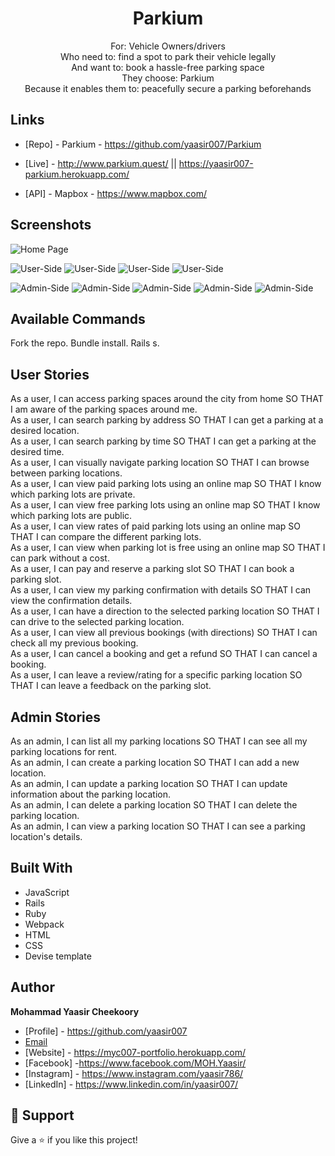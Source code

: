 <h1 align="center">Parkium</h1>

<p align="center">
For:  Vehicle Owners/drivers <br>
Who need to: find a spot to park their vehicle legally <br>
And want to: book a hassle-free parking space  <br>
They choose: Parkium <br>
Because it enables them to: peacefully secure a parking beforehands 
</p>

## Links

- [Repo] - Parkium - https://github.com/yaasir007/Parkium

- [Live] - http://www.parkium.quest/ || https://yaasir007-parkium.herokuapp.com/

- [API] - Mapbox - https://www.mapbox.com/

## Screenshots

![Home Page](/screenshots/homepage.png "Home Page")

![User-Side](/screenshots/user/user-homepage.png "User-Side")
![User-Side](/screenshots/user/user-booking.png "User-Side")
![User-Side](/screenshots/user/user-confirmation.png "User-Side")
![User-Side](/screenshots/user/user-feedback.png "User-Side")

![Admin-Side](/screenshots/admin/admin-listedparking.png "Admin-Side")
![Admin-Side](/screenshots/admin/admin-parkingdetails.png "Admin-Side")
![Admin-Side](/screenshots/admin/admin-parkingbooking.png "Admin-Side")
![Admin-Side](/screenshots/admin/admi-parkingreviews.png "Admin-Side") 
![Admin-Side](/screenshots/admin/admin-newlocation.png "Admin-Side")

## Available Commands
Fork the repo.
Bundle install.
Rails s.

## User Stories
As a user, I can access parking spaces around the city from home SO THAT I am aware of the parking spaces around me.<br>
As a user, I can search parking by address SO THAT I can get a parking at a desired location.<br>
As a user, I can search parking by time SO THAT I can get a parking at the desired time.<br>
As a user, I can visually navigate parking location SO THAT I can browse between parking locations.<br>
As a user, I can view paid parking lots using an online map SO THAT I know which parking lots are private.<br>
As a user, I can view free parking lots using an online map SO THAT I know which parking lots are public.<br>
As a user, I can view rates of paid parking lots using an online map SO THAT I can compare the different parking lots.<br>
As a user, I can view when parking lot is free using an online map SO THAT I can park without a cost.<br>
As a user, I can pay and reserve a parking slot SO THAT I can book a parking slot.<br>
As a user, I can view my parking confirmation with details SO THAT I can view the confirmation details.<br>
As a user, I can have a direction to the selected parking location SO THAT I can drive to the selected parking location.<br>
As a user, I can view all previous bookings (with directions) SO THAT  I can check all my previous booking.<br>
As a user, I can cancel a booking and get a refund SO THAT I can cancel a booking.<br>
As a user, I can leave a review/rating for a specific parking location SO THAT I can leave a feedback on the parking slot.<br>
	
## Admin Stories	
As an admin, I can list all my parking locations SO THAT I can see all my parking locations for rent.<br>
As an admin, I can create a parking location SO THAT I can add a new location.	<br>
As an admin, I can update a parking location SO THAT I can update information about the parking location.<br>
As an admin, I can delete a parking location SO THAT I can delete the parking location.<br>
As an admin, I can view a parking location SO THAT I can see a parking location's details.<br>

## Built With
- JavaScript
- Rails
- Ruby
- Webpack
- HTML
- CSS
- Devise template

## Author
**Mohammad Yaasir Cheekoory**

- [Profile] - https://github.com/yaasir007
- [Email](mailto:yaasir1997@gmail.com?subject=Hi "Hi!")
- [Website] - https://myc007-portfolio.herokuapp.com/
- [Facebook] -https://www.facebook.com/MOH.Yaasir/
- [Instagram] - https://www.instagram.com/yaasir786/
- [LinkedIn] - https://www.linkedin.com/in/yaasir007/


## 🤝 Support
Give a ⭐️ if you like this project!
